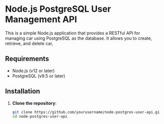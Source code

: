 # Node.js PostgreSQL User Management API

This is a simple Node.js application that provides a RESTful API for managing car using PostgreSQL as the database. It allows you to create, retrieve, and delete car,

## Requirements

- Node.js (v12 or later)
- PostgreSQL (v9.5 or later)

## Installation

1. **Clone the repository**:

   ```bash
   git clone https://github.com/yourusername/node-postgres-user-api.git
   cd node-postgres-user-api
